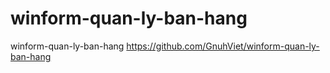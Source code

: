 # winform-quan-ly-ban-hang
winform-quan-ly-ban-hang
https://github.com/GnuhViet/winform-quan-ly-ban-hang